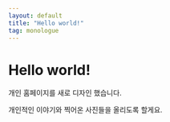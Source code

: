 ```yaml
---
layout: default
title: "Hello world!"
tag: monologue
---
```


# Hello world!

개인 홈페이지를 새로 디자인 했습니다.

개인적인 이야기와 찍어온 사진들을 올리도록 할게요.

